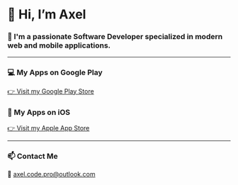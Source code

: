 # 👋 Hi, I’m Axel

### 👀 I'm a passionate Software Developer specialized in modern web and mobile applications.

---

### 💻 My Apps on Google Play
[👉 Visit my Google Play Store](https://play.google.com/store/apps/dev?id=5253345249921512271)

### 🍏 My Apps on iOS
[👉 Visit my Apple App Store](https://apps.apple.com/us/developer/axel-kermezian/id1775057597)

---

### 📫 Contact Me
📧 [axel.code.pro@outlook.com](mailto:axel.code.pro@outlook.com)
